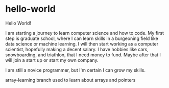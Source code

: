 # hello-world
Hello World!

I am starting a journey to learn computer science and how to code. My first step is graduate school, where I can learn skills in a burgeoning field like data science or machine learning. I will then start working as a computer scientist, hopefully making a decent salary. I have hobbies like cars, snowboarding, and triathlon, that I need money to fund. Maybe after that I will join a start up or start my own company.

I am still a novice programmer, but I'm certain I can grow my skills.

array-learning branch used to learn about arrays and pointers